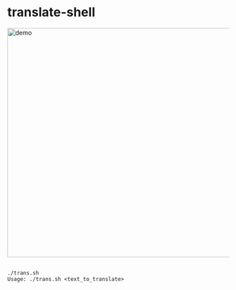 # translate-shell

<img width="521" alt="demo" src="https://github.com/user-attachments/assets/c2bed196-bfbc-47f5-bcb5-4e33502669c9" />

## 

```shell
./trans.sh
Usage: ./trans.sh <text_to_translate>
```
